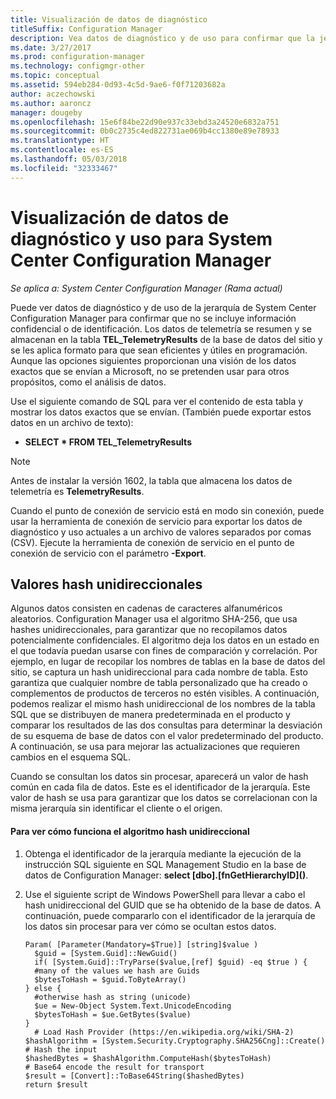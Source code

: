 ```yaml
---
title: Visualización de datos de diagnóstico
titleSuffix: Configuration Manager
description: Vea datos de diagnóstico y de uso para confirmar que la jerarquía de System Center Configuration Manager no contiene información confidencial.
ms.date: 3/27/2017
ms.prod: configuration-manager
ms.technology: configmgr-other
ms.topic: conceptual
ms.assetid: 594eb284-0d93-4c5d-9ae6-f0f71203682a
author: aczechowski
ms.author: aaroncz
manager: dougeby
ms.openlocfilehash: 15e6f84be22d90e937c33ebd3a24520e6832a751
ms.sourcegitcommit: 0b0c2735c4ed822731ae069b4cc1380e89e78933
ms.translationtype: HT
ms.contentlocale: es-ES
ms.lasthandoff: 05/03/2018
ms.locfileid: "32333467"
---
```

# <a name="how-to-view-diagnostics-and-usage-data-for-system-center-configuration-manager"></a>Visualización de datos de diagnóstico y uso para System Center Configuration Manager

*Se aplica a: System Center Configuration Manager (Rama actual)*

Puede ver datos de diagnóstico y de uso de la jerarquía de System Center Configuration Manager para confirmar que no se incluye información confidencial o de identificación. Los datos de telemetría se resumen y se almacenan en la tabla **TEL_TelemetryResults** de la base de datos del sitio y se les aplica formato para que sean eficientes y útiles en programación. Aunque las opciones siguientes proporcionan una visión de los datos exactos que se envían a Microsoft, no se pretenden usar para otros propósitos, como el análisis de datos.  

Use el siguiente comando de SQL para ver el contenido de esta tabla y mostrar los datos exactos que se envían. (También puede exportar estos datos en un archivo de texto):  

-   **SELECT \* FROM TEL_TelemetryResults**  

> [!NOTE]  
>  Antes de instalar la versión 1602, la tabla que almacena los datos de telemetría es **TelemetryResults**.  

Cuando el punto de conexión de servicio está en modo sin conexión, puede usar la herramienta de conexión de servicio para exportar los datos de diagnóstico y uso actuales a un archivo de valores separados por comas (CSV). Ejecute la herramienta de conexión de servicio en el punto de conexión de servicio con el parámetro **-Export**.  

##  <a name="bkmk_hashes"></a> Valores hash unidireccionales  
Algunos datos consisten en cadenas de caracteres alfanuméricos aleatorios. Configuration Manager usa el algoritmo SHA-256, que usa hashes unidireccionales, para garantizar que no recopilamos datos potencialmente confidenciales. El algoritmo deja los datos en un estado en el que todavía puedan usarse con fines de comparación y correlación. Por ejemplo, en lugar de recopilar los nombres de tablas en la base de datos del sitio, se captura un hash unidireccional para cada nombre de tabla. Esto garantiza que cualquier nombre de tabla personalizado que ha creado o complementos de productos de terceros no estén visibles. A continuación, podemos realizar el mismo hash unidireccional de los nombres de la tabla SQL que se distribuyen de manera predeterminada en el producto y comparar los resultados de las dos consultas para determinar la desviación de su esquema de base de datos con el valor predeterminado del producto. A continuación, se usa para mejorar las actualizaciones que requieren cambios en el esquema SQL.  

Cuando se consultan los datos sin procesar, aparecerá un valor de hash común en cada fila de datos. Este es el identificador de la jerarquía. Este valor de hash se usa para garantizar que los datos se correlacionan con la misma jerarquía sin identificar el cliente o el origen.  

#### <a name="to-see-how-the-one-way-hash-works"></a>Para ver cómo funciona el algoritmo hash unidireccional  

1.  Obtenga el identificador de la jerarquía mediante la ejecución de la instrucción SQL siguiente en SQL Management Studio en la base de datos de Configuration Manager: **select [dbo].[fnGetHierarchyID]\(\)**.  

2.  Use el siguiente script de Windows PowerShell para llevar a cabo el hash unidireccional del GUID que se ha obtenido de la base de datos. A continuación, puede compararlo con el identificador de la jerarquía de los datos sin procesar para ver cómo se ocultan estos datos.  

    ```  
    Param( [Parameter(Mandatory=$True)] [string]$value )  
      $guid = [System.Guid]::NewGuid()  
      if( [System.Guid]::TryParse($value,[ref] $guid) -eq $true ) {  
      #many of the values we hash are Guids  
      $bytesToHash = $guid.ToByteArray()  
    } else {  
      #otherwise hash as string (unicode)  
      $ue = New-Object System.Text.UnicodeEncoding  
      $bytesToHash = $ue.GetBytes($value)   
    }  
      # Load Hash Provider (https://en.wikipedia.org/wiki/SHA-2)   
    $hashAlgorithm = [System.Security.Cryptography.SHA256Cng]::Create()    
    # Hash the input   
    $hashedBytes = $hashAlgorithm.ComputeHash($bytesToHash)              
    # Base64 encode the result for transport   
    $result = [Convert]::ToBase64String($hashedBytes)    
    return $result   
    ```  
